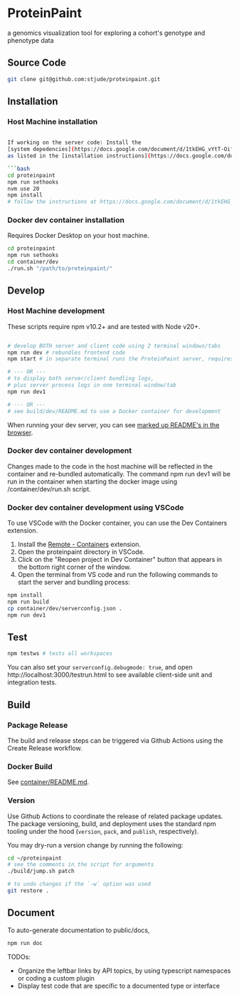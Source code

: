# ProteinPaint

a genomics visualization tool for exploring a cohort's genotype and phenotype data

## Source Code 

```bash
git clone git@github.com:stjude/proteinpaint.git
```

## Installation

### Host Machine installation

```bash

If working on the server code: Install the 
[system depedencies](https://docs.google.com/document/d/1tkEHG_vYtT-OifPV-tlPeWQUMsEd3aWAKf5ExOT8G34/edit#heading=h.jy5sdrb1zkut)
as listed in the [installation instructions](https://docs.google.com/document/d/1tkEHG_vYtT-OifPV-tlPeWQUMsEd3aWAKf5ExOT8G34/edit#heading=h.6nxua6c3ik9l).

```bash
cd proteinpaint
npm run sethooks
nvm use 20
npm install
# follow the instructions at https://docs.google.com/document/d/1tkEHG_vYtT-OifPV-tlPeWQUMsEd3aWAKf5ExOT8G34/edit
```

### Docker dev container installation

Requires Docker Desktop on your host machine. 

```bash
cd proteinpaint
npm run sethooks
cd container/dev
./run.sh "/path/to/proteinpaint/"
```

## Develop
### Host Machine development

These scripts require npm v10.2+ and are tested with Node v20+.

```bash

# develop BOTH server and client code using 2 terminal windows/tabs
npm run dev # rebundles frontend code
npm start # in separate terminal runs the ProteinPaint server, requires a serverconfig.json at the project root

# --- OR --- 
# to display both server/client bundling logs, 
# plus server process logs in one terminal window/tab
npm run dev1

# --- OR ---
# see build/dev/README.md to use a Docker container for development
```
When running your dev server, you can see [marked up README's in the browser](http://localhost:3000/readme.html).


### Docker dev container development

Changes made to the code in the host machine will be reflected in the container and re-bundled automatically.
The command npm run dev1 will be run in the container when starting the docker image using /container/dev/run.sh script.

### Docker dev container development using VSCode

To use VSCode with the Docker container, you can use the Dev Containers extension.

1. Install the [Remote - Containers](https://marketplace.visualstudio.com/items?itemName=ms-vscode-remote.remote-containers) extension.
2. Open the proteinpaint directory in VSCode.
3. Click on the "Reopen project in Dev Container" button that appears in the bottom right corner of the window.
4. Open the terminal from VS code and run the following commands to start the server and bundling process:

```bash
npm install
npm run build
cp container/dev/serverconfig.json .
npm run dev1
```

## Test
```bash
npm testws # tests all workspaces
```

You can also set your `serverconfig.debugmode: true`, and open http://localhost:3000/testrun.html to see available client-side unit and integration tests.

## Build

### Package Release

The build and release steps can be triggered via Github Actions using the Create Release workflow.

### Docker Build

See [container/README.md](https://github.com/stjude/proteinpaint/blob/master/container/README.md).

### Version 

Use Github Actions to coordinate the release of related package updates.
The package versioning, build, and deployment uses the standard npm tooling under the hood
(`version`, `pack`, and `publish`, respectively).

You may dry-run a version change by running the following:

```bash
cd ~/proteinpaint
# see the comments in the script for arguments
./build/jump.sh patch

# to undo changes if the `-w` option was used 
git restore .
```

## Document

To auto-generate documentation to public/docs,

```bash
npm run doc
```

TODOs: 
- Organize the leftbar links by API topics, by using typescript namespaces or coding a custom plugin
- Display test code that are specific to a documented type or interface
